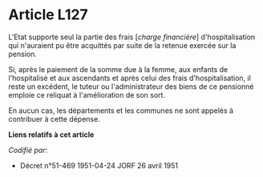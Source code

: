 # Article L127

L'Etat supporte seul la partie des frais [*charge financière*] d'hospitalisation qui n'auraient pu être acquittés par suite
de la retenue exercée sur la pension.

Si, après le paiement de la somme due à la femme, aux enfants de l'hospitalisé et aux ascendants et après celui des frais
d'hospitalisation, il reste un excédent, le tuteur ou l'administrateur des biens de ce pensionné emploie ce reliquat à
l'amélioration de son sort.

En aucun cas, les départements et les communes ne sont appelés à contribuer à cette dépense.

**Liens relatifs à cet article**

_Codifié par_:

  - Décret n°51-469 1951-04-24 JORF 26 avril 1951
